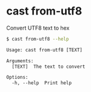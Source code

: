 # cast from-utf8

Convert UTF8 text to hex

```bash
$ cast from-utf8 --help
```

```txt
Usage: cast from-utf8 [TEXT]

Arguments:
  [TEXT]  The text to convert

Options:
  -h, --help  Print help
```